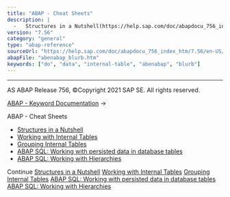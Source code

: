 ```yaml
---
title: "ABAP - Cheat Sheets"
description: |
  -   Structures in a Nutshell(https://help.sap.com/doc/abapdocu_756_index_htm/7.56/en-US/abapsheets_structures.htm) -   Working with Internal Tables(https://help.sap.com/doc/abapdocu_756_index_htm/7.56/en-US/abapsheets_internal_tables.htm) -   Grouping Internal Tables(https://help.sap.com/doc/a
version: "7.56"
category: "general"
type: "abap-reference"
sourceUrl: "https://help.sap.com/doc/abapdocu_756_index_htm/7.56/en-US/abenabap_blurb.htm"
abapFile: "abenabap_blurb.htm"
keywords: ["do", "data", "internal-table", "abenabap", "blurb"]
---
```


* * *

AS ABAP Release 756, ©Copyright 2021 SAP SE. All rights reserved.

[ABAP - Keyword Documentation](https://help.sap.com/doc/abapdocu_756_index_htm/7.56/en-US/abenabap.htm) → 

ABAP - Cheat Sheets

-   [Structures in a Nutshell](https://help.sap.com/doc/abapdocu_756_index_htm/7.56/en-US/abapsheets_structures.htm)
-   [Working with Internal Tables](https://help.sap.com/doc/abapdocu_756_index_htm/7.56/en-US/abapsheets_internal_tables.htm)
-   [Grouping Internal Tables](https://help.sap.com/doc/abapdocu_756_index_htm/7.56/en-US/abapsheets_grouping_iitabs.htm)
-   [ABAP SQL: Working with persisted data in database tables](https://help.sap.com/doc/abapdocu_756_index_htm/7.56/en-US/abapsheet_abap_sql.htm)
-   [ABAP SQL: Working with Hierarchies](https://help.sap.com/doc/abapdocu_756_index_htm/7.56/en-US/abapsheet_abap_sql_hierarchies.htm)

Continue
[Structures in a Nutshell](https://help.sap.com/doc/abapdocu_756_index_htm/7.56/en-US/abapsheets_structures.htm)
[Working with Internal Tables](https://help.sap.com/doc/abapdocu_756_index_htm/7.56/en-US/abapsheets_internal_tables.htm)
[Grouping Internal Tables](https://help.sap.com/doc/abapdocu_756_index_htm/7.56/en-US/abapsheets_grouping_iitabs.htm)
[ABAP SQL: Working with persisted data in database tables](https://help.sap.com/doc/abapdocu_756_index_htm/7.56/en-US/abapsheet_abap_sql.htm)
[ABAP SQL: Working with Hierarchies](https://help.sap.com/doc/abapdocu_756_index_htm/7.56/en-US/abapsheet_abap_sql_hierarchies.htm)